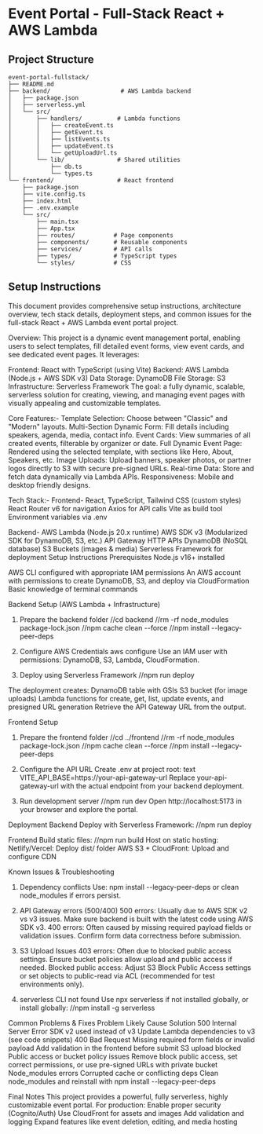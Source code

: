 # Event Portal - Full-Stack React + AWS Lambda
## Project Structure

```
event-portal-fullstack/
├── README.md
├── backend/                    # AWS Lambda backend
│   ├── package.json
│   ├── serverless.yml
│   └── src/
│       ├── handlers/          # Lambda functions
│       │   ├── createEvent.ts
│       │   ├── getEvent.ts
│       │   ├── listEvents.ts
│       │   ├── updateEvent.ts
│       │   └── getUploadUrl.ts
│       └── lib/               # Shared utilities
│           ├── db.ts
│           └── types.ts
└── frontend/                  # React frontend
    ├── package.json
    ├── vite.config.ts
    ├── index.html
    ├── .env.example
    └── src/
        ├── main.tsx
        ├── App.tsx
        ├── routes/           # Page components
        ├── components/       # Reusable components
        ├── services/         # API calls
        ├── types/            # TypeScript types
        └── styles/           # CSS
```

## Setup Instructions

This document provides comprehensive setup instructions, architecture overview, tech stack details, deployment steps, and common issues for the full-stack React + AWS Lambda event portal project.

Overview:
This project is a dynamic event management portal, enabling users to select templates, fill detailed event forms, view event cards, and see dedicated event pages. It leverages:

Frontend: React with TypeScript (using Vite)
Backend: AWS Lambda (Node.js + AWS SDK v3)
Data Storage: DynamoDB
File Storage: S3
Infrastructure: Serverless Framework
The goal: a fully dynamic, scalable, serverless solution for creating, viewing, and managing event pages with visually appealing and customizable templates.

Core Features:-
Template Selection: Choose between "Classic" and "Modern" layouts.
Multi-Section Dynamic Form: Fill details including speakers, agenda, media, contact info.
Event Cards: View summaries of all created events, filterable by organizer or date.
Full Dynamic Event Page: Rendered using the selected template, with sections like Hero, About, Speakers, etc.
Image Uploads: Upload banners, speaker photos, or partner logos directly to S3 with secure pre-signed URLs.
Real-time Data: Store and fetch data dynamically via Lambda APIs.
Responsiveness: Mobile and desktop friendly designs.

Tech Stack:-
Frontend-
React, TypeScript, Tailwind CSS (custom styles)
React Router v6 for navigation
Axios for API calls
Vite as build tool
Environment variables via .env

Backend-
AWS Lambda (Node.js 20.x runtime)
AWS SDK v3 (Modularized SDK for DynamoDB, S3, etc.)
API Gateway HTTP APIs
DynamoDB (NoSQL database)
S3 Buckets (images & media)
Serverless Framework for deployment
Setup Instructions
Prerequisites
Node.js v16+ installed

AWS CLI configured with appropriate IAM permissions
An AWS account with permissions to create DynamoDB, S3, and deploy via CloudFormation
Basic knowledge of terminal commands

Backend Setup (AWS Lambda + Infrastructure)
1. Prepare the backend folder
//cd backend
//rm -rf node_modules package-lock.json
//npm cache clean --force
//npm install --legacy-peer-deps

2. Configure AWS Credentials
aws configure
Use an IAM user with permissions: DynamoDB, S3, Lambda, CloudFormation.

3. Deploy using Serverless Framework
//npm run deploy

The deployment creates:
DynamoDB table with GSIs
S3 bucket (for image uploads)
Lambda functions for create, get, list, update events, and presigned URL generation
Retrieve the API Gateway URL from the output.

Frontend Setup
1. Prepare the frontend folder
//cd ../frontend
//rm -rf node_modules package-lock.json
//npm cache clean --force
//npm install --legacy-peer-deps

2. Configure the API URL
Create .env at project root:
text
VITE_API_BASE=https://your-api-gateway-url
Replace your-api-gateway-url with the actual endpoint from your backend deployment.

3. Run development server
//npm run dev
Open http://localhost:5173 in your browser and explore the portal.

Deployment
Backend
Deploy with Serverless Framework:
//npm run deploy

Frontend
Build static files:
//npm run build
Host on static hosting:
Netlify/Vercel: Deploy dist/ folder
AWS S3 + CloudFront: Upload and configure CDN

Known Issues & Troubleshooting
1. Dependency conflicts
Use:
npm install --legacy-peer-deps
or clean node_modules if errors persist.

2. API Gateway errors (500/400)
500 errors: Usually due to AWS SDK v2 vs v3 issues. Make sure backend is built with the latest code using AWS SDK v3.
400 errors: Often caused by missing required payload fields or validation issues. Confirm form data correctness before submission.

3. S3 Upload Issues
403 errors: Often due to blocked public access settings. Ensure bucket policies allow upload and public access if needed.
Blocked public access: Adjust S3 Block Public Access settings or set objects to public-read via ACL (recommended for test environments only).

4. serverless CLI not found
Use npx serverless if not installed globally, or install globally:
//npm install -g serverless

Common Problems & Fixes
Problem	Likely Cause	Solution
500 Internal Server Error	SDK v2 used instead of v3	Update Lambda dependencies to v3 (see code snippets)
400 Bad Request	Missing required form fields or invalid payload	Add validation in the frontend before submit
S3 upload blocked	Public access or bucket policy issues	Remove block public access, set correct permissions, or use pre-signed URLs with private bucket
Node_modules errors	Corrupted cache or conflicting deps	Clean node_modules and reinstall with npm install --legacy-peer-deps

Final Notes
This project provides a powerful, fully serverless, highly customizable event portal. For production:
Enable proper security (Cognito/Auth)
Use CloudFront for assets and images
Add validation and logging
Expand features like event deletion, editing, and media hosting